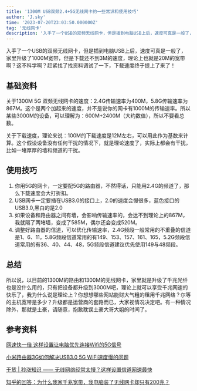 ```yaml
---
title: '1300M USB双频2.4+5G无线网卡的一些常识和使用技巧'
author: 'J.sky'
time: '2023-07-20T23:03:50.000000Z'
tag: '无线网卡'
description: '入手了一个USB的双频无线网卡，但是插到电脑USB上后，速度可真是一般了，家里升级了1000M宽带，但是下载还不到3M的速度，理论上也就是20M的宽带啊？这不科学啊？赶紧找了找资料调试了一下，下载速度终于提上了来了！'
---
```

入手了一个USB的双频无线网卡，但是插到电脑USB上后，速度可真是一般了，家里升级了1000M宽带，但是下载还不到3M的速度，理论上也就是20M的宽带啊？这不科学啊？赶紧找了找资料调试了一下，下载速度终于提上了来了！

## 基础资料

关于1300M 5G 双频无线网卡的速度：2.4G传输速率为400M，5.8G传输速率为867M。这个是两个加起来的速度，并不是说你的网卡有1000M的传输速率。所以某些3000M的设备，可以理解为：600M+2400M（大约数值），所以不要看总数。

关于下载速度，理论来说：100M的下载速度是12M左右，可以用此作为基数来计算。这个假设设备没有任何干扰的情况下，就是理论速度了，实际上都会有干扰，比如一堵厚厚的墙和频道的干扰。

## 使用技巧

1. 你用5G的网卡，一定要配5G的路由器，不然得话，只能用2.4G的频道了，那么下载速度会大打折扣。
2. USB网卡一定要插在USB3.0的接口上，2.0的速度会慢很多，蓝色接口的USB3.0,黑白的是2.0
3. 如果设备和路由器之间有墙，会影响传输速率的，会达不到理论上的867M，我就隔了两堵墙，变成了585M，偶尔还会变成520M。
4. 调整好路由器的信道，可以优化传输速率，2.4G频段一般常用的不重叠的信道是1、6、11，5.8G频段信道常用的有149、153、157、161、165，5.2G频段信道常用的有36、40、44、48，5G频段信道建议优先使用149与48频段。
   
## 总结

所以说，以目前的1300M的路由和1300M的无线网卡，家里就是升级了千兆光纤也是没什么用的，只有把设备都升级到3000M吧，理论上就可以享受千兆网速的快乐了，我为什么说是理论上？你想想哪些网站能财大气粗的租用千兆网络？尔等的主机宽带是多少？升级都是运营商的套路而已，大家视情况决定吧。有一种情况除外，那就是土豪，请随意，抱歉耽误土豪大哥大姐的时间了。

## 参考资料

[网速快一倍 这样设置让电脑优先连接Wifi的5G信号](https://baijiahao.baidu.com/s?id=1711855034317930542&wfr=spider&for=pc)

[小米路由器3G如何解决USB3.0 5G WiFi速度慢的问题](https://blog.csdn.net/eyyhappy/article/details/79247483/)

[干货 | 秒涨知识 —— 无线网络经常太慢？这样设置信道网速最快](https://zhuanlan.zhihu.com/p/583620624?utm_id=0)

[知乎的回答：为什么我家千兆宽带，我电脑装了无线网卡却只有200兆？](https://www.zhihu.com/question/591716871/answer/2952395690)